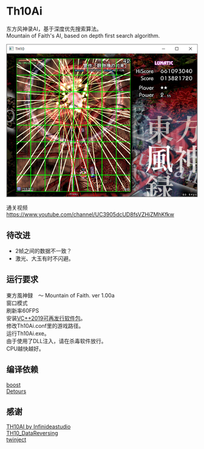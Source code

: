 # Th10Ai

东方风神录AI，基于深度优先搜索算法。<br />
Mountain of Faith's AI, based on depth first search algorithm.<br />

![](https://github.com/GiriMind/Th10Ai/blob/master/1.png)

通关视频<br />
https://www.youtube.com/channel/UC3905dcUD8fsVZHjZMhKfkw<br />

## 待改进

* 2帧之间的数据不一致？<br />
* 激光、大玉有时不闪避。<br />

## 运行要求

東方風神録　～ Mountain of Faith. ver 1.00a<br />
窗口模式<br />
刷新率60FPS<br />
安装[VC++2019可再发行软件包](https://support.microsoft.com/zh-cn/help/2977003/the-latest-supported-visual-c-downloads)。<br />
修改Th10Ai.conf里的游戏路径。<br />
运行Th10Ai.exe。<br />
由于使用了DLL注入，请在杀毒软件放行。<br />
CPU越快越好。<br />

## 编译依赖

[boost](https://www.boost.org)<br />
[Detours](https://github.com/microsoft/detours)<br />

## 感谢

[TH10AI by Infinideastudio](https://github.com/Infinideastudio/TH10AI)<br />
[TH10_DataReversing](https://github.com/binvec/TH10_DataReversing)<br />
[twinject](https://github.com/Netdex/twinject)<br />
